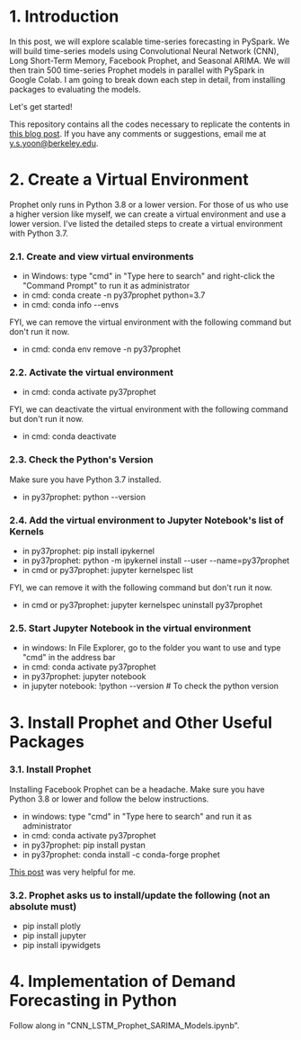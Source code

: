 # 1. Introduction
In this post, we will explore scalable time-series forecasting in PySpark. We will build time-series models using Convolutional Neural Network (CNN), Long Short-Term Memory, Facebook Prophet, and Seasonal ARIMA. We will then train 500 time-series Prophet models in parallel with PySpark in Google Colab. I am going to break down each step in detail, from installing packages to evaluating the models.

Let's get started!

This repository contains all the codes necessary to replicate the contents in <a href = "https://medium.com/@y.s.yoon/scalable-time-series-forecasting-in-spark-prophet-cnn-lstm-and-sarima-a5306153711e">this blog post</a>. If you have any comments or suggestions, email me at y.s.yoon@berkeley.edu.

# 2. Create a Virtual Environment
Prophet only runs in Python 3.8 or a lower version. For those of us who use a higher version like myself, we can create a virtual environment and use a lower version. I've listed the detailed steps to create a virtual environment with Python 3.7.

### 2.1. Create and view virtual environments
- in Windows: type "cmd" in "Type here to search" and right-click the "Command Prompt" to run it as administrator
- in cmd: conda create -n py37prophet python=3.7
- in cmd: conda info --envs

FYI, we can remove the virtual environment with the following command but don't run it now.
- in cmd: conda env remove -n py37prophet

### 2.2. Activate the virtual environment
- in cmd: conda activate py37prophet

FYI, we can deactivate the virtual environment with the following command but don't run it now.
- in cmd: conda deactivate

### 2.3. Check the Python's Version
Make sure you have Python 3.7 installed.
- in py37prophet: python --version

### 2.4. Add the virtual environment to Jupyter Notebook's list of Kernels
- in py37prophet: pip install ipykernel
- in py37prophet: python -m ipykernel install --user --name=py37prophet
- in cmd or py37prophet: jupyter kernelspec list

FYI, we can remove it with the following command but don't run it now.
- in cmd or py37prophet: jupyter kernelspec uninstall py37prophet

### 2.5. Start Jupyter Notebook in the virtual environment
- in windows: In File Explorer, go to the folder you want to use and type "cmd" in the address bar
- in cmd: conda activate py37prophet
- in py37prophet: jupyter notebook
- in jupyter notebook: !python --version # To check the python version

# 3. Install Prophet and Other Useful Packages
### 3.1. Install Prophet
Installing Facebook Prophet can be a headache. Make sure you have Python 3.8 or lower and follow the below instructions.
- in windows: type "cmd" in "Type here to search" and run it as administrator
- in cmd: conda activate py37prophet
- in py37prophet: pip install pystan
- in py37prophet: conda install -c conda-forge prophet

<a href = "https://stackoverflow.com/questions/53178281/installing-fbprophet-python-on-windows-10">This post</a> was very helpful for me.

### 3.2. Prophet asks us to install/update the following (not an absolute must)
- pip install plotly
- pip install jupyter
- pip install ipywidgets

# 4. Implementation of Demand Forecasting in Python
Follow along in "CNN_LSTM_Prophet_SARIMA_Models.ipynb".
